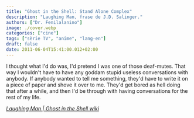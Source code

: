 ```yaml
---
title: "Ghost in the Shell: Stand Alone Complex"
description: "Laughing Man, frase de J.D. Salinger."
authors: ["Dr. Fenilalanino"]
image: ./cover.webp
categories: ["cine"]
tags: ["sèrie TV", "anime", "lang-en"]
draft: false
date: 2011-06-04T15:41:00.012+02:00
---
```


I thought what I'd do was, I'd pretend I was one of those deaf-mutes. That way I wouldn't have to have any goddam stupid useless conversations with anybody. If anybody wanted to tell me something, they'd have to write it on a piece of paper and shove it over to me. They'd get bored as hell doing that after a while, and then I'd be through with having conversations for the rest of my life.

*[Laughing Man | Ghost in the Shell wiki](https://ghostintheshell.fandom.com/wiki/Laughing_Man#Background")*
